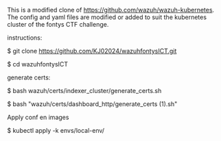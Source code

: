 This is a modified clone of https://github.com/wazuh/wazuh-kubernetes. The config and yaml files are modified or added to suit the kubernetes cluster of the fontys CTF challenge.

instructions:

$ git clone https://github.com/KJ02024/wazuhfontysICT.git

$ cd wazuhfontysICT

generate certs:

$ bash wazuh/certs/indexer_cluster/generate_certs.sh

$ bash "wazuh/certs/dashboard_http/generate_certs (1).sh"

Apply conf en images

$ kubectl apply -k envs/local-env/
